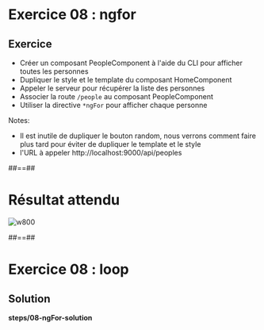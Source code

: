 <!-- .slide: class="exercice" -->
# Exercice 08 : ngfor
## Exercice<br>

- Créer un composant PeopleComponent à l'aide du CLI pour afficher toutes les personnes
- Dupliquer le style et le template du composant HomeComponent
- Appeler le serveur pour récupérer la liste des personnes
- Associer la route `/people` au composant PeopleComponent
- Utiliser la directive `*ngFor` pour afficher chaque personne

Notes:
- Il est inutile de dupliquer le bouton random, nous verrons comment faire plus tard pour éviter de dupliquer le template et le style
- l'URL à appeler http://localhost:9000/api/peoples

##==##

<!-- .slide: class="exercice" -->

# Résultat attendu

![w800](assets/images/school/functionalities/loop_expecting_result.png)

##==##

<!-- .slide: class="exercice full-center" -->
# Exercice 08 : loop
## Solution
<b>steps/08-ngFor-solution</b>



